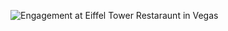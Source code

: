 ![Engagement at Eiffel Tower Restaraunt in Vegas](https://github.com/jstamps91/markdown-portfolio/blob/add-images-links/_includes/Engagement_Best.jpg)
